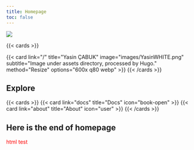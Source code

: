 ```yaml
---
title: Homepage
toc: false
---
```


![](images/YasinWHITE.png)

{{< cards >}}

  {{< card link="/" title="Yasin ÇABUK" image="images/YasinWHITE.png" subtitle="Image under assets directory, processed by Hugo." method="Resize" options="600x q80 webp" >}}
{{< /cards >}}

## Explore

{{< cards >}}
  {{< card link="docs" title="Docs" icon="book-open" >}}
  {{< card link="about" title="About" icon="user" >}}
{{< /cards >}}

## Here is the end of homepage
<span style="color:red;">html test</span>